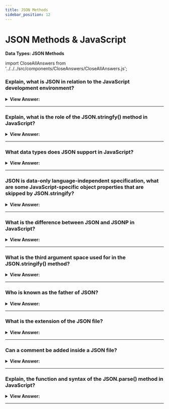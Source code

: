 ```yaml
---
title: JSON Methods
sidebar_position: 12
---
```


# JSON Methods & JavaScript

**Data Types: JSON Methods**

<head>
  <title>JSON Methods - JavaScript Interview Questions & Answers</title>
  <meta charSet="utf-8" />
</head>

import CloseAllAnswers from '../../../src/components/CloseAnswers/CloseAllAnswers.js';

<CloseAllAnswers />

### Explain, what is JSON in relation to the JavaScript development environment?

<details>
  <summary><strong>View Answer:</strong></summary>
  <div>
  <div><strong>Interview Response:</strong> JSON or JavaScript Object Notation is a simple and lightweight data exchange format used across multiple language platforms including JavaScript. JSON means JavaScript Object Notation and it is language and platform independent.</div><br />
  <div><strong>Technical Response:</strong> JSON is a simple and lightweight data exchange format used across multiple language platforms. JSON means JavaScript Object Notation and it is language and platform independent. JSON is often used when data is sent from a server to a web page. It works both on the front and back end of development environments. There are several built-in JavaScript methods used to convert JSON objects from and back to its original format.
  </div>
  </div>
</details>

---

### Explain, what is the role of the JSON.stringfy() method in JavaScript?

<details>
  <summary><strong>View Answer:</strong></summary>
  <div>
  <div><strong>Interview Response:</strong> The JSON.stringify() method converts a JavaScript object or value to a JSON string, optionally replacing values if a replacer function is specified or optionally including only the specified properties if a replacer array is specified.<br /><br />
  <strong>Syntax:</strong> JSON.stringify(value[, replacer[, space]])<br /><br />
  <ul>
    <li>The **value** to convert to a JSON string.</li>
    <li>The (optional) **replacer** is a function or array used to change the behavior of the stringification process.</li>
    <li>The (optional) **space** involves a String or Number object that's used to insert white space into the output JSON string for readability purposes. If this is a Number, it indicates the number of space characters to use as white space. The number is limited and defaults to 10 spaces.</li>
  </ul>
</div><br />
  <div><strong className="codeExample">Simple Example:</strong><br /><br />

  <div></div>

```js
let student = {
  name: 'John',
  age: 30,
  isAdmin: false,
  courses: ['html', 'css', 'js'],
  wife: null,
};

let json = JSON.stringify(student);

alert(typeof json); // we've got a string!

alert(json);
```

  </div><br />
  <div><strong className="codeExample">JSON Output:</strong><br /><br />

  <div></div>

```json
{
  "name": "John",
  "age": 30,
  "isAdmin": false,
  "courses": ["html", "css", "js"],
  "wife": null
}
```

  </div>
  </div>
</details>

---

### What data types does JSON support in JavaScript?

<details>
  <summary><strong>View Answer:</strong></summary>
  <div>
  <div><strong>Interview Response:</strong> JSON supports the following data types including Objects, Arrays, (primitive) strings, Boolean values, numbers, and null.
</div><br />
  <div><strong className="codeExample">Code Example:</strong><br /><br />

  <div></div>

```js
// a number in JSON is just a number
alert(JSON.stringify(1)); // 1

// a string in JSON is still a string, but double-quoted
alert(JSON.stringify('test')); // "test"

alert(JSON.stringify(true)); // true

alert(JSON.stringify([1, 2, 3])); // [1,2,3]
```

  </div>
  </div>
</details>

---

### JSON is data-only language-independent specification, what are some JavaScript-specific object properties that are skipped by JSON.stringify?

<details>
  <summary><strong>View Answer:</strong></summary>
  <div>
  <div><strong>Interview Response:</strong> There are several JavaScript-specific object properties that are ignored by JSON.stringify() including function properties, Symbolic keys and values, and properties that hold a value of undefined.
</div><br />
  <div><strong className="codeExample">Code Example:</strong><br /><br />

  <div></div>

```js
let user = {
  sayHi() {
    // ignored
    alert('Hello');
  },
  [Symbol('id')]: 123, // ignored
  something: undefined, // ignored
};

alert(JSON.stringify(user)); // {} (empty object)
```

  </div>
  </div>
</details>

---

### What is the difference between JSON and JSONP in JavaScript?

<details>
  <summary><strong>View Answer:</strong></summary>
  <div>
  <div><strong>Interview Response:</strong> The difference between JSON and JSONP is that JSON is a simple data format for communication between different systems. JSONP is also known as JSON with Padding. JSONP is a methodology for using that format with cross domain ajax requests while not being affected by same origin policy issues. The important thing to remember with JSONP is that it is not actually a protocol or data type. It is just a way of loading a script on the fly and processing the script that is introduced to the page. In the spirit of JSONP, this means introducing a new JavaScript object from the server into the client application / script.
</div>
  </div>
</details>

---

### What is the third argument space used for in the JSON.stringify() method?

<details>
  <summary><strong>View Answer:</strong></summary>
  <div>
  <div><strong>Interview Response:</strong> The third argument of JSON.stringify(value, replacer, space) is the number of spaces to use for pretty object formatting.</div><br />
  <div><strong>Technical Response:</strong> The third argument of JSON.stringify(value, replacer, space) is the number of spaces to use for pretty formatting. Previously, all stringified objects had no indents and extra spaces. That is fine if we want to send an object over a network. The space argument is used exclusively for a nice formatting. You should remember if you do not use the replacer, it should be set to null.
  </div><br />
  <div><strong className="codeExample">Code Example:</strong><br /><br />

  <div></div>

```js
let user = {
  name: 'John',
  age: 25,
  roles: {
    isAdmin: false,
    isEditor: true,
  },
};

alert(JSON.stringify(user, null, 2)); // value: user, replacer: null, space: 2
```

  </div><br />
  <div><strong className="codeExample">JSON Indented 2 spaces:</strong><br /><br />

  <div></div>

```json
{
  "name": "John",
  "age": 25,
  "roles": {
    "isAdmin": false,
    "isEditor": true
  }
}
```

  </div><br />
  <div><strong className="codeExample">JSON Indented 4 spaces:</strong><br /><br />

  <div></div>

```json
// {
//     "name": "John",
//     "age": 25,
//     "roles": {
//         "isAdmin": false,
//         "isEditor": true
//     }
// }

```

  </div>
  </div>
</details>

---

### Who is known as the father of JSON?

<details>
  <summary><strong>View Answer:</strong></summary>
  <div>
  <div><strong>Interview Response:</strong> Douglas Crockford is known as the father of JSON. Douglas Crockford was the person who originally defined the JSON format back in 2000.
</div>
  </div>
</details>

---

### What is the extension of the JSON file?

<details>
  <summary><strong>View Answer:</strong></summary>
  <div>
  <div><strong>Interview Response:</strong> A JSON file has an extension of “.json”. Being in a text-based format, a JSON file can be viewed or edited using any text editor like notepad or notepad++.
</div>
  </div>
</details>

---

### Can a comment be added inside a JSON file?

<details>
  <summary><strong>View Answer:</strong></summary>
  <div>
  <div><strong>Interview Response:</strong> JSON does not support any comments. Although, a Key or data object can be used to hold your comments. We need to just make sure that during the processing of the JSON, our application ignores the given data element.
</div><br />
  <div><strong className="codeExample">Code Example:</strong> Commenting in JSON (Technically it can be done, but is not supported)<br /><br />

  <div></div>

```json
{
   "_comment1": "this is my comment",  comment (not supported)
   "sport": "basketball",
   "coach": "Joe Smith",
   "wins": 15,
   "losses": 5
}
```

  </div>
  </div>
</details>

---

### Explain, the function and syntax of the JSON.parse() method in JavaScript?

<details>
  <summary><strong>View Answer:</strong></summary>
  <div>
  <div><strong>Interview Response:</strong> The JSON.parse() method parses a string and returns a JavaScript object. The string must be written in JSON format. The JSON.parse() method can optionally transform the result with a function.</div><br />
  <div><strong>Technical Response:</strong> The JSON.parse() method parses a JSON string, constructing the JavaScript value or object described by the string. An optional reviver function can be provided to perform a transformation on the resulting object before it is returned. JSON parse is the opposite of the stringify method. It returns an Object, Array, string, number, boolean, or null value corresponding to the given JSON object text. It should be noted that JSON.parse() does not allow trailing commas.
  </div><br />
  <div><strong className="codeExample">Code Example:</strong><br /><br />

<strong>Syntax: </strong> JSON.parse(text[, reviver]);<br /><br />

  <div></div>

```js
// Simple Example: stringified array
let numbers = '[0, 1, 2, 3]';

numbers = JSON.parse(numbers);

alert(numbers[1]); // 1

// Example: Using the option second argument reviver
JSON.parse('{"1": 1, "2": 2, "3": {"4": 4, "5": {"6": 6}}}', (key, value) => {
  console.log(key); // log the current property name, the last is "".
  return value; // return the unchanged property value.
});

// 1
// 2
// 4
// 6
// 5
// 3
// ""
```

:::note
It should be noted that JSON.parse() does not allow trailing commas.
:::

  </div>
  </div>
</details>

---
